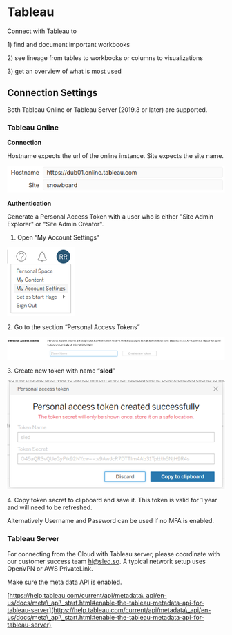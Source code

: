 # Tableau

Connect with Tableau to&#x20;

1\) find and document important workbooks

2\) see lineage from tables to workbooks or columns to visualizations

3\) get an overview of what is most used

## Connection Settings

Both Tableau Online or Tableau Server (2019.3 or later) are supported.



### Tableau Online

**Connection**

Hostname expects the url of the online instance. Site expects the site name.

![](<.gitbook/assets/grafik (2).png>)

**Authentication**

Generate a Personal Access Token with a user who is either "Site Admin Explorer" or "Site Admin Creator".&#x20;

1. Open “My Account Settings“

<img src=".gitbook/assets/grafik (3).png" alt="" data-size="original">

2\. Go to the section “Personal Access Tokens”

![](<.gitbook/assets/grafik (1) (1).png>)

3\. Create new token with name “**sled**”

![](<.gitbook/assets/grafik (5).png>)

4\. Copy token secret to clipboard and save it. This token is valid for 1 year and will need to be refreshed.

Alternatively Username and Password can be used if no MFA is enabled.&#x20;



### **Tableau Server**

For connecting from the Cloud with Tableau server, please coordinate with our customer success team [hi@sled.so](mailto:hi@sled.so). A typical network setup uses OpenVPN or AWS PrivateLink.

Make sure the meta data API is enabled.&#x20;

[https://help.tableau.com/current/api/metadata\_api/en-us/docs/meta\_api\_start.html#enable-the-tableau-metadata-api-for-tableau-server](https://help.tableau.com/current/api/metadata\_api/en-us/docs/meta\_api\_start.html#enable-the-tableau-metadata-api-for-tableau-server)



